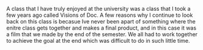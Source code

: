 A class that I have truly enjoyed at the university was a class that I took a few years ago called Visions of Doc. A few reasons why I continue to look back on this class is becasue Ive never been apart of something where the enitre class gets together and makes a final product, and in this case it was a film that we made by the end of the semester. We all had to work together to achieve the goal at the end which was difficult to do in such little time. 